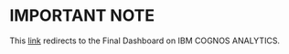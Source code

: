 # IMPORTANT NOTE

This [link](https://dataplatform.cloud.ibm.com/dashboards/587af154-2cbb-4589-bb44-2cf5fce84bd9/view/5834c50761e80f9152c3e2e4079979557e36705ce1bbd65686857b490a607997f33d14c3c82f435ed9130063a6bf1b0cce) redirects to the Final Dashboard on IBM COGNOS ANALYTICS.